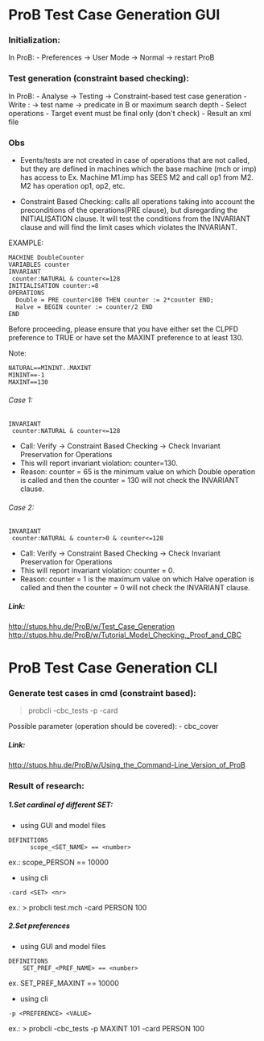 # ProB Test Case Generation GUI

### Initialization:
In ProB:
	- Preferences -> User Mode -> Normal -> restart ProB
	
### Test generation (constraint based checking):
In ProB:
	- Analyse -> Testing -> Constraint-based test case generation
	- Write : -> test name
			  -> predicate in B or maximum search depth
	- Select operations
	- Target event must be final only (don't check)
	- Result an xml file
	
### Obs
- Events/tests are not created in case of operations that are not called, but they are defined in machines which the base machine (mch or imp) has access to
Ex. Machine M1.imp has SEES M2 and call op1 from M2. M2 has operation op1, op2, etc.
	
- Constraint Based Checking: calls all operations taking into account the preconditions of the operations(PRE clause), but disregarding the INITIALISATION clause.
It will test the conditions from the INVARIANT clause and will find the limit cases which violates the INVARIANT.  

EXAMPLE:
```
MACHINE DoubleCounter
VARIABLES counter
INVARIANT
 counter:NATURAL & counter<=128
INITIALISATION counter:=8
OPERATIONS
  Double = PRE counter<100 THEN counter := 2*counter END;
  Halve = BEGIN counter := counter/2 END
END
```

Before proceeding, please ensure that you have either set the CLPFD preference to TRUE or have set the MAXINT preference to at least 130.

Note: 

	NATURAL==MININT..MAXINT
	MININT==-1
	MAXINT==130


###### Case 1: 
```
INVARIANT
 counter:NATURAL & counter<=128
 ```
- Call: Verify -> Constraint Based Checking -> Check Invariant Preservation for Operations
- This will report invariant violation: counter=130.
- Reason: counter = 65 is the minimum value on which Double operation is called and then the counter = 130 will not check the INVARIANT clause. 

###### Case 2: 
```
INVARIANT
 counter:NATURAL & counter>0 & counter<=128
 ```
- Call: Verify -> Constraint Based Checking -> Check Invariant Preservation for Operations
- This will report invariant violation: counter = 0.
- Reason: counter = 1 is the maximum value on which Halve operation is called and then the counter = 0 will not check the INVARIANT clause.


##### Link: 
http://stups.hhu.de/ProB/w/Test_Case_Generation
http://stups.hhu.de/ProB/w/Tutorial_Model_Checking,_Proof_and_CBC


# ProB Test Case Generation CLI

### Generate test cases in cmd (constraint based):
> probcli -cbc_tests <Depth> <EndPredicate> <xmlFile> -p <PREFERENCE> <VALUE> -card <SET> <nr> <machineName>

Possible parameter (operation should be covered):
	- cbc_cover <operation>


##### Link:
http://stups.hhu.de/ProB/w/Using_the_Command-Line_Version_of_ProB


### Result of research:

##### 1.Set cardinal of different SET:
- using GUI and model files
```
DEFINITIONS
      scope_<SET_NAME> == <number>
```
ex.:
     scope_PERSON == 10000

- using cli
```
-card <SET> <nr>
```
ex.:
	> probcli  test.mch -card PERSON 100 
	

##### 2.Set preferences
- using GUI and model files
```
DEFINITIONS
    SET_PREF_<PREF_NAME> == <number>
```
ex.
   SET_PREF_MAXINT == 10000

- using cli
```
-p <PREFERENCE> <VALUE>
```
ex.:
	> probcli -cbc_tests <Depth> <EndPredicate> <xmlFile> -p MAXINT 101 -card PERSON 100 <machineName>
